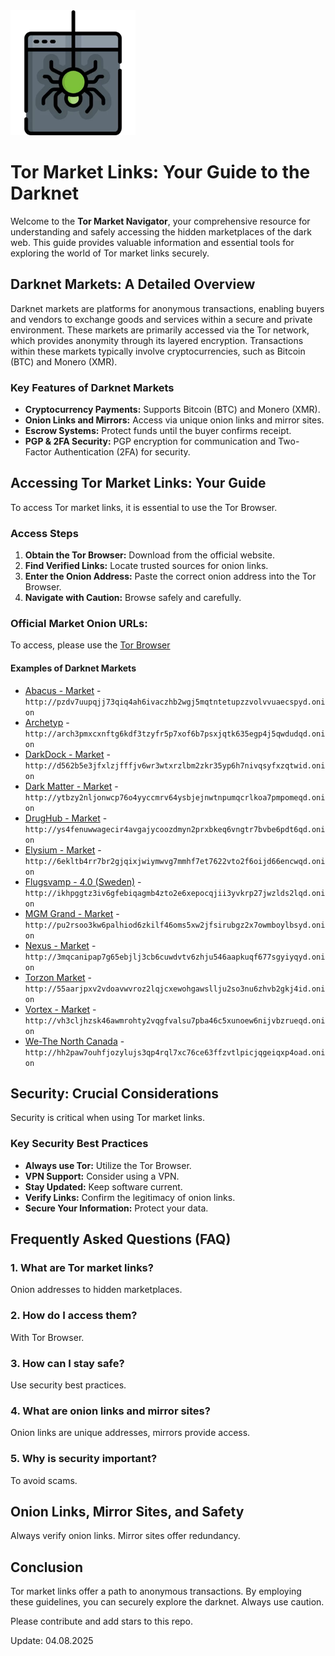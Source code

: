 <img src="/img/scale.webp" width="200">

# Tor Market Links: Your Guide to the Darknet

Welcome to the **Tor Market Navigator**, your comprehensive resource for understanding and safely accessing the hidden marketplaces of the dark web. This guide provides valuable information and essential tools for exploring the world of Tor market links securely.

## Darknet Markets: A Detailed Overview

Darknet markets are platforms for anonymous transactions, enabling buyers and vendors to exchange goods and services within a secure and private environment. These markets are primarily accessed via the Tor network, which provides anonymity through its layered encryption. Transactions within these markets typically involve cryptocurrencies, such as Bitcoin (BTC) and Monero (XMR).

### Key Features of Darknet Markets
*   **Cryptocurrency Payments:** Supports Bitcoin (BTC) and Monero (XMR).
*   **Onion Links and Mirrors:** Access via unique onion links and mirror sites.
*   **Escrow Systems:** Protect funds until the buyer confirms receipt.
*   **PGP & 2FA Security:** PGP encryption for communication and Two-Factor Authentication (2FA) for security.

## Accessing Tor Market Links: Your Guide

To access Tor market links, it is essential to use the Tor Browser.

### Access Steps
1.  **Obtain the Tor Browser:** Download from the official website.
2.  **Find Verified Links:** Locate trusted sources for onion links.
3.  **Enter the Onion Address:** Paste the correct onion address into the Tor Browser.
4.  **Navigate with Caution:** Browse safely and carefully.

### Official Market Onion URLs:

To access, please use the [Tor Browser](https://www.torproject.org/download/)

#### Examples of Darknet Markets

*   [Abacus - Market](http://pzdv7uupqjj73qiq4ah6ivaczhb2wgj5mqtntetupzzvolvvuaecspyd.onion) - `http://pzdv7uupqjj73qiq4ah6ivaczhb2wgj5mqtntetupzzvolvvuaecspyd.onion`
*   [Archetyp](@archetyp) - `http://arch3pmxcxnftg6kdf3tzyfr5p7xof6b7psxjqtk635egp4j5qwdudqd.onion`
*   [DarkDock - Market](http://d562b5e3jfxlzjfffjv6wr3wtxrzlbm2zkr35yp6h7nivqsyfxzqtwid.onion) - `http://d562b5e3jfxlzjfffjv6wr3wtxrzlbm2zkr35yp6h7nivqsyfxzqtwid.onion`
*   [Dark Matter - Market](http://ytbzy2nljonwcp76o4yyccmrv64ysbjejnwtnpumqcrlkoa7pmpomeqd.onion) - `http://ytbzy2nljonwcp76o4yyccmrv64ysbjejnwtnpumqcrlkoa7pmpomeqd.onion`
*   [DrugHub - Market](http://ys4fenuwwagecir4avgajycoozdmyn2prxbkeq6vngtr7bvbe6pdt6qd.onion) - `http://ys4fenuwwagecir4avgajycoozdmyn2prxbkeq6vngtr7bvbe6pdt6qd.onion`
*   [Elysium - Market](http://6ekltb4rr7br2gjqixjwiymwvg7mmhf7et7622vto2f6oijd66encwqd.onion) - `http://6ekltb4rr7br2gjqixjwiymwvg7mmhf7et7622vto2f6oijd66encwqd.onion`
*   [Flugsvamp - 4.0 (Sweden)](http://ikhpggtz3iv6gfebiqagmb4zto2e6xepocqjii3yvkrp27jwzlds2lqd.onion) - `http://ikhpggtz3iv6gfebiqagmb4zto2e6xepocqjii3yvkrp27jwzlds2lqd.onion`
*   [MGM Grand - Market](http://pu2rsoo3kw6palhiod6zkilf46oms5xw2jfsirubgz2x7owmboylbsyd.onion) - `http://pu2rsoo3kw6palhiod6zkilf46oms5xw2jfsirubgz2x7owmboylbsyd.onion`
*   [Nexus - Market](http://3mqcanipap7g65ebjlj3cb6cuwdvtv6zhju546aapkuqf677sgyiyqyd.onion) - `http://3mqcanipap7g65ebjlj3cb6cuwdvtv6zhju546aapkuqf677sgyiyqyd.onion`
*   [Torzon Market](http://55aarjpxv2vdoavwvroz2lqjcxewohgawsllju2so3nu6zhvb2gkj4id.onion) - `http://55aarjpxv2vdoavwvroz2lqjcxewohgawsllju2so3nu6zhvb2gkj4id.onion`
*   [Vortex - Market](http://vh3cljhzsk46awmrohty2vqgfvalsu7pba46c5xunoew6nijvbzrueqd.onion) - `http://vh3cljhzsk46awmrohty2vqgfvalsu7pba46c5xunoew6nijvbzrueqd.onion`
*   [We-The North Canada](http://hh2paw7ouhfjozylujs3qp4rql7xc76ce63ffzvtlpicjqgeiqxp4oad.onion) - `http://hh2paw7ouhfjozylujs3qp4rql7xc76ce63ffzvtlpicjqgeiqxp4oad.onion`

## Security: Crucial Considerations

Security is critical when using Tor market links.

### Key Security Best Practices
*   **Always use Tor:** Utilize the Tor Browser.
*   **VPN Support:** Consider using a VPN.
*   **Stay Updated:** Keep software current.
*   **Verify Links:** Confirm the legitimacy of onion links.
*   **Secure Your Information:** Protect your data.

## Frequently Asked Questions (FAQ)

### 1. What are Tor market links?
Onion addresses to hidden marketplaces.

### 2. How do I access them?
With Tor Browser.

### 3. How can I stay safe?
Use security best practices.

### 4. What are onion links and mirror sites?
Onion links are unique addresses, mirrors provide access.

### 5. Why is security important?
To avoid scams.

## Onion Links, Mirror Sites, and Safety

Always verify onion links. Mirror sites offer redundancy.

## Conclusion

Tor market links offer a path to anonymous transactions. By employing these guidelines, you can securely explore the darknet. Always use caution.

Please contribute and add stars to this repo.

Update:  04.08.2025